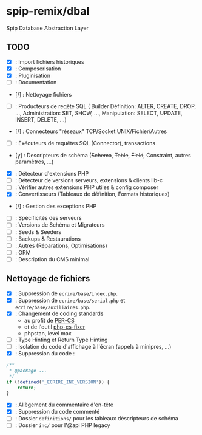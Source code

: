 # spip-remix/dbal

Spip Database Abstraction Layer

## TODO

- [x] : Import fichiers historiques
- [x] : Composerisation
- [x] : Pluginisation
- [ ] : Documentation
- [/] : Nettoyage fichiers
- [ ] : Producteurs de reqête SQL (
    Builder Définition: ALTER, CREATE, DROP, ...,
    Administration: SET, SHOW, ...,
    Manipulation: SELECT, UPDATE, INSERT, DELETE, ...)
- [/] : Connecteurs "réseaux" TCP/Socket UNIX/Fichier/Autres
- [ ] : Exécuteurs de requêtes SQL (Connector), transactions
- [y] : Descripteurs de schéma (~~Schema~~, ~~Table~~, ~~Field~~, Constraint, autres paramètres, ...)
- [x] : Détecteur d'extensions PHP
- [ ] : Détecteur de versions serveurs, extensions & clients lib-c
- [ ] : Vérifier autres extensions PHP utiles & config composer
- [x] : Convertisseurs (Tableaux de définition, Formats historiques)
- [/] : Gestion des exceptions PHP
- [ ] : Spécificités des serveurs
- [ ] : Versions de Schéma et Migrateurs
- [ ] : Seeds & Seeders
- [ ] : Backups & Restaurations
- [ ] : Autres (Réparations, Optimisations)
- [ ] : ORM
- [ ] : Description du CMS minimal

## Nettoyage de fichiers

- [X] : Suppression de `ecrire/base/index.php`.
- [X] : Suppression de `ecrire/base/serial.php` et `ecrire/base/auxiliaires.php`.
- [X] : Changement de coding standards
  - au profit de [PER-CS](https://www.php-fig.org/per/coding-style/)
  - et de l'outil [php-cs-fixer](https://cs.symfony.com/)
  - phpstan, level max
- [ ] : Type Hinting et Return Type Hinting
- [ ] : Isolation du code d'affichage à l'écran (appels à minipres, ...)
- [X] : Suppression du code :

```php
/**
 * @package ...
 */
if (!defined('_ECRIRE_INC_VERSION')) {
    return;
}
```

- [X] : Allègement du commentaire d'en-tête
- [X] : Suppression du code commenté
- [ ] : Dossier `definitions/` pour les tableaux déscripteurs de schéma
- [ ] : Dossier `inc/` pour l'@api PHP legacy

